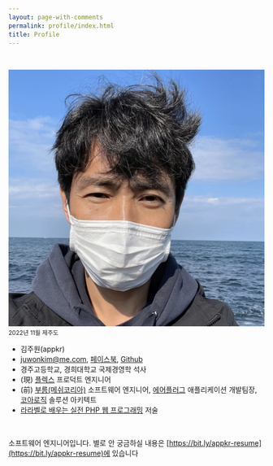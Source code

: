 ```yaml
---
layout: page-with-comments
permalink: profile/index.html
title: Profile
---
```

<br/>

<p class="text-center">
  <img src="/images/gravatar.jpg" alt="appkr" id="gravatar"/>
  <br>
  <small>2022년 11월 제주도</small>
</p>

- 김주원(appkr)
- [juwonkim@me.com](mailto:juwonkim@me.com), [페이스북](https://www.facebook.com/juwonkimatmedotcom), [Github](https://github.com/appkr)
- 경주고등학교, 경희대학교 국제경영학 석사
- (現) [플렉스](https://flex.team/) 프로덕트 엔지니어  
- (前) [부릉(메쉬코리아)](https://meshkorea.net) 소프트웨어 엔지니어, [에어플러그](http://www.airplug.com/) 애플리케이션 개발팀장, [코아로직](http://www.corelogic.co.kr) 솔루션 아키텍트
- [라라벨로 배우는 실전 PHP 웹 프로그래밍](http://www.yes24.com/Product/Goods/33320248) 저술

<br/>

소프트웨어 엔지니어입니다. 별로 안 궁금하실 내용은 [https://bit.ly/appkr-resume](https://bit.ly/appkr-resume)에 있습니다
